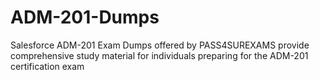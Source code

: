 # ADM-201-Dumps
Salesforce ADM-201 Exam Dumps offered by PASS4SUREXAMS provide comprehensive study material for individuals preparing for the ADM-201 certification exam
